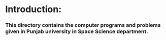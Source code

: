 # Introduction:
### This directory contains the computer programs and problems given in Punjab university in Space Science department.
